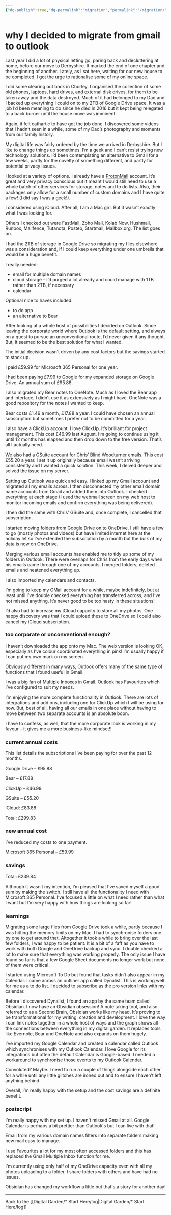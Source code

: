 ```yaml
---
{"dg-publish":true,"dg-permalink":"migration","permalink":"/migration/","created":"","updated":""}
---
```



# why I decided to migrate from gmail to outlook

Last year I did a lot of physical letting go, paring back and decluttering at home, before our move to Derbyshire. It marked the end of one chapter and the beginning of another. Lately, as I sat here, waiting for our new house to be completed, I got the urge to rationalise some of my online space.

I did some clearing out back in Chorley. I organised the collection of some old phones, laptops, hard drives, and external disk drives, for them to be taken away and the data destroyed. Much of it had belonged to my Dad and I backed up everything I could on to my 2TB of Google Drive space. It was a job I’d been meaning to do since he died in 2016 but it kept being relegated to a back burner until the house move was imminent.

Again, it felt cathartic to have got the job done. I discovered some videos that I hadn’t seen in a while, some of my Dad’s photography and moments from our family history.

My digital life was fairly ordered by the time we arrived in Derbyshire. But I like to change things up sometimes. I’m a geek and I can’t resist trying new technology solutions. I’d been contemplating an alternative to Gmail for a few weeks, partly for the novelty of something different, and partly for potential privacy issues.

I looked at a variety of options. I already have a [ProtonMail](https://protonmail.com/) account. It’s great and very privacy conscious but it meant I would still need to use a whole batch of other services for storage, notes and to do lists. Also, their packages only allow for a small number of custom domains and I have quite a few! (I did say I was a geek!).

I considered using iCloud. After all, I am a Mac girl. But it wasn’t exactly what I was looking for.

Others I checked out were FastMail, Zoho Mail, Kolab Now, Hushmail, Runbox, Mailfence, Tutanota, Posteo, Startmail, Mailbox.org. The list goes on.

I had the 2TB of storage in Google Drive so migrating my files elsewhere was a consideration and, if I could keep everything under one umbrella that would be a huge benefit.

I really needed:

-   email for multiple domain names
-   cloud storage – I’d purged a lot already and could manage with 1TB rather than 2TB, if necessary
-   calendar

Optional nice to haves included:

-   to do app
-   an alternative to Bear

After looking at a whole host of possibilities I decided on Outlook. Since leaving the corporate world where Outlook is the default setting, and always on a quest to pursue an unconventional route, I’d never given it any thought. But, it seemed to be the best solution for what I wanted.

The initial decision wasn’t driven by any cost factors but the savings started to stack up.

I paid £59.99 for Microsoft 365 Personal for one year.

I had been paying £7.99 to Google for my expanded storage on Google Drive. An annual sum of £95.88.

I also migrated my Bear notes to OneNote. Much as I loved the Bear app and interface, I didn’t use it as extensively as I might have. OneNote was a good repository for the notes I wanted to keep.

Bear costs £1.49 a month, £17.88 a year. I could have chosen an annual subscription but sometimes I prefer not to be committed for a year.

I also have a ClickUp account. I love ClickUp. It’s brilliant for project management. This cost £46.99 last August. I’m going to continue using it until 12 months has elapsed and then drop down to the free version. That’s all I actually need.

We also had a GSuite account for Chris’ Blind Woodturner emails. This cost £55.20 a year. I set it up originally because email wasn’t arriving consistently and I wanted a quick solution. This week, I delved deeper and solved the issue on my server.

Setting up Outlook was quick and easy. I linked up my Gmail account and migrated all my emails across. I then disconnected my other email domain name accounts from Gmail and added them into Outlook. I checked everything at each stage (I used the webmail screen on my web host to monitor incoming emails and confirm everything was being delivered).

I then did the same with Chris’ GSuite and, once complete, I cancelled that subscription.

I started moving folders from Google Drive on to OneDrive. I still have a few to go (mostly photos and videos) but have limited internet here at the holiday let so I’ve extended the subscription by a month but the bulk of my data is now on OneDrive.

Merging various email accounts has enabled me to tidy up some of my folders in Outlook. There were overlaps for Chris from the early days when his emails came through one of my accounts. I merged folders, deleted emails and neatened everything up.

I also imported my calendars and contacts.

I’m going to keep my GMail account for a while, maybe indefinitely, but at least until I’ve double checked everything has transferred across, and I’ve not missed anything. It’s never good to be too hasty in these situations!

I’d also had to increase my iCloud capacity to store all my photos. One happy discovery was that I could upload these to OneDrive so I could also cancel my iCloud subscription.

### too corporate or unconventional enough?

I haven’t downloaded the app onto my Mac. The web version is looking OK, especially as I’ve colour coordinated everything in pink! I’m usually happy if I can put my own mark on my screen.

Obviously different in many ways, Outlook offers many of the same type of functions that I found useful in Gmail.

I was a big fan of Multiple Inboxes in Gmail. Outlook has Favourites which I’ve configured to suit my needs.

I’m enjoying the more complete functionality in Outlook. There are lots of integrations and add ons, including one for ClickUp which I will be using for now. But, best of all, having all our emails in one place without having to move between two separate accounts is an absolute boon.

I have to confess, as well, that the more corporate look is working in my favour – it gives me a more business-like mindset!!

### current annual costs

This list details the subscriptions I’ve been paying for over the past 12 months.

Google Drive – £95.88

Bear – £17.88

ClickUp – £46.99

GSuite – £55.20

iCloud: £83.88

Total: £299.83

### new annual cost

I’ve reduced my costs to one payment.

Microsoft 365 Personal – £59.99

### savings

Total: £239.84

Although it wasn’t my intention, I’m pleased that I’ve saved myself a good sum by making the switch. I still have all the functionality I need with Microsoft 365 Personal. I’ve focused a little on what I need rather than what I want but I’m very happy with how things are looking so far!

### learnings

Migrating some large files from Google Drive took a while, partly because I was hitting the memory limits on my Mac. I had to synchronise folders one by one to get around that. Altogether it took a while to bring over the last few folders, I was happy to be patient. It is a bit of a faff as you have to work with both Google and OneDrive backup and sync. I double checked a lot to make sure that everything was working properly. The only issue I have found so far is that a few Google Sheet documents no longer work but none of them were critical.

I started using Microsoft To Do but found that tasks didn’t also appear in my Calendar. I came across an outliner app called Dynalist. This is working well for me as a to do list. I decided to subscribe as the pro version links with my calendar.

Before I discovered Dynalist, I found an app by the same team called Obsidian. I now have an Obsidian obsession! A note taking tool, and also referred to as a Second Brain, Obsidian works like my head. It’s proving to be transformational for my writing, creation and development. I love the way I can link notes together in a whole host of ways and the graph shows all the connections between everything in my digital garden. It replaces tools like Evernote, Bear and OneNote and also expands on them hugely.

I’ve imported my Google Calendar and created a calendar called Outlook which synchronises with my Outlook Calendar. I love Google for its integrations but often the default Calendar is Google-based. I needed a workaround to synchronise those events to my Outlook Calendar.

Convoluted? Maybe. I need to run a couple of things alongside each other for a while until any little glitches are ironed out and to ensure I haven’t left anything behind.

Overall, I’m really happy with the setup and the cost savings are a definite benefit.

### postscript

I'm really happy with my set up. I haven't missed Gmail at all. Google Calendar is perhaps a bit prettier than Outlook's but I can live with that!

Email from my various domain names filters into separate folders making new mail easy to manage.

I use Favourites a lot for my most often accessed folders and this has replaced the Gmail Multiple Inbox function for me.

I'm currently using only half of my OneDrive capacity even with all my photos uploading to a folder. I share folders with others and have had no issues.

Obsidian has changed my workflow a little but that's a story for another day!

---

Back to the [[Digital Garden/* Start Here/log\|Digital Garden/* Start Here/log]]